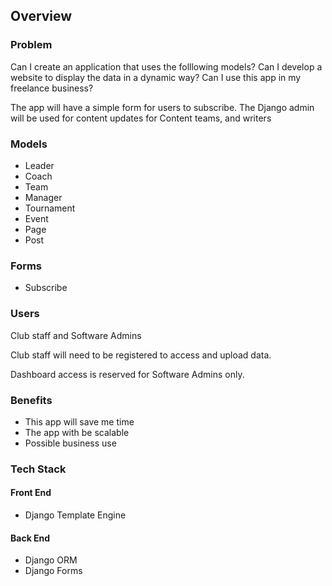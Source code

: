 ## Overview

### Problem

Can I create an application that uses the folllowing models?
Can I develop a website to display the data in a dynamic way?
Can I use this app in my freelance business?

The app will have a simple form for users to subscribe.
The Django admin will be used for content updates for Content teams, and writers

### Models

- Leader
- Coach
- Team
- Manager
- Tournament
- Event
- Page
- Post

### Forms

- Subscribe

### Users

Club staff and Software Admins

Club staff will need to be registered to access and upload data.

Dashboard access is reserved for Software Admins only.

### Benefits

- This app will save me time
- The app with be scalable
- Possible business use

### Tech Stack

#### Front End

- Django Template Engine

#### Back End

- Django ORM
- Django Forms
